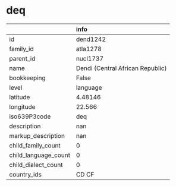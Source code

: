 # deq
|                      | info                             |
|:---------------------|:---------------------------------|
| id                   | dend1242                         |
| family_id            | atla1278                         |
| parent_id            | nucl1737                         |
| name                 | Dendi (Central African Republic) |
| bookkeeping          | False                            |
| level                | language                         |
| latitude             | 4.48146                          |
| longitude            | 22.566                           |
| iso639P3code         | deq                              |
| description          | nan                              |
| markup_description   | nan                              |
| child_family_count   | 0                                |
| child_language_count | 0                                |
| child_dialect_count  | 0                                |
| country_ids          | CD CF                            |